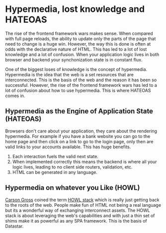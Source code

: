 # Hypermedia, lost knowledge and HATEOAS

The rise of the frontend framework wars makes sense.  When compared with full page reloads, the ability to update only the parts of the page that need to change is a huge win.  However, the way this is done is often at odds with the declarative nature of HTML.  This has led to a lot of lost knowledge and a lot of confusion. When your application logic lives in both browser and backend your synchonization state is in constant flux.

One of the biggest loses of knowledge is the concept of hypermedia.  Hypermedia is the idea that the web is a set resources that are interconnected.  This is the basis of the web and the reason it has been so successful.  However, the rise of the frontend framework wars has led to a lot of confusion about how to use hypermedia.  This is where HATEOAS comes in.

## Hypermedia as the Engine of Application State (HATEOAS)
Browsers don't care about your application, they care about the rendering hypermedia.  For example if you have a bank website you can go to the home page and then click on a link to go to the login page, only then are valid links to your accounts available.  This has huge benefits.
1.  Each interaction fuels the valid next state.
2.  When implemented correctly this means the backend is where all your logic lives, leading to no client side routers, validation, etc.
3.  HTML can be generated in any language.

## Hypermedia on whatever you Like (HOWL)

[Carson Gross](https://hypermedia.systems/) coined the term [HOWL stack](https://htmx.org/essays/hypermedia-on-whatever-youd-like/) which is really just getting back to the roots of the web.  People make fun of HTML not being a real language but its a wonderful way of exchanging interconnect assets.  The HOWL stack is about leveraging the web's capabilities and with just a thin set of shims make it as powerful as any SPA framework.  This is the basis of Datastar.